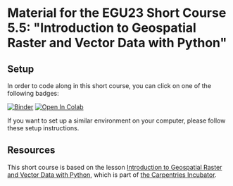 # Material for the EGU23 Short Course 5.5: "Introduction to Geospatial Raster and Vector Data with Python"

## Setup

In order to code along in this short course, you can click on one of the following badges:


[![Binder](https://mybinder.org/badge_logo.svg)](https://mybinder.org/v2/gh/esciencecenter-digital-skills/2023-04-25-ds-geospatial-python-EGU.git/HEAD)
[![Open In Colab](https://colab.research.google.com/assets/colab-badge.svg)](https://colab.research.google.com/github/esciencecenter-digital-skills/2023-04-25-ds-geospatial-python-EGU)

If you want to set up a similar environment on your computer, please follow these setup instructions.

## Resources

This short course is based on the lesson [Introduction to Geospatial Raster and Vector Data with Python](https://carpentries-incubator.github.io/geospatial-python/), which is part of [the Carpentries Incubator](https://carpentries-incubator.org).
